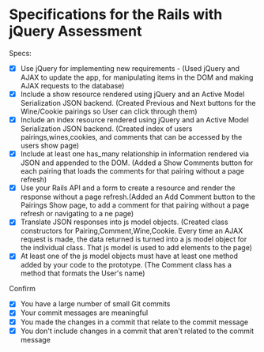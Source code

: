 # Specifications for the Rails with jQuery Assessment

Specs:
- [x] Use jQuery for implementing new requirements - (Used jQuery and AJAX to update the app, for manipulating items in the DOM and making AJAX requests to the database)
- [x] Include a show resource rendered using jQuery and an Active Model Serialization JSON backend. (Created Previous and Next buttons for the Wine/Cookie pairings so User can click through them)
- [x] Include an index resource rendered using jQuery and an Active Model Serialization JSON backend. (Created index of users pairings,wines,cookies, and comments that can be accessed by the users show page)
- [x] Include at least one has_many relationship in information rendered via JSON and appended to the DOM. (Added a Show Comments button for each pairing that loads the comments for that pairing without a page refresh)
- [x] Use your Rails API and a form to create a resource and render the response without a page refresh.(Added an Add Comment button to the Pairings Show page, to add a comment for that pairing without a page refresh or navigating to a ne page)
- [x] Translate JSON responses into js model objects. (Created class constructors for Pairing,Comment,Wine,Cookie. Every time an AJAX request is made, the data returned is turned into a js model object for the individual class.  That js model is used to add elements to the page)
- [x] At least one of the js model objects must have at least one method added by your code to the prototype. (The Comment class has a method that formats the User's name)

Confirm
- [x] You have a large number of small Git commits
- [x] Your commit messages are meaningful
- [x] You made the changes in a commit that relate to the commit message
- [x] You don't include changes in a commit that aren't related to the commit message
